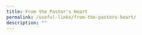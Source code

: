 ```yaml
---
title: From the Pastor's Heart
permalink: /useful-links/from-the-pastors-heart/
description: ""
---
```

